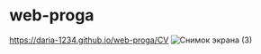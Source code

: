 # web-proga
https://daria-1234.github.io/web-proga/CV
![Снимок экрана (3)](https://github.com/user-attachments/assets/16fd7525-0ad5-46f1-a8ca-a9d5f5a08688)
